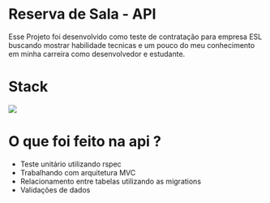 # Reserva de Sala - API

Esse Projeto foi desenvolvido como teste de contratação para empresa ESL buscando mostrar habilidade tecnicas e um pouco do meu conhecimento em minha carreira como desenvolvedor e estudante.

# Stack
<img src="https://img.icons8.com/fluent/48/000000/ruby-programming-language.png"/>

# O que foi feito na api ?

* Teste unitário utilizando rspec
* Trabalhando com arquitetura MVC
* Relacionamento entre tabelas utilizando as migrations
* Validações de dados

